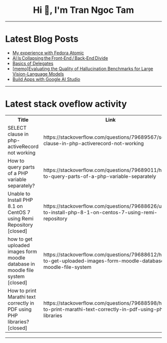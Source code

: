 <h1 align="center">Hi 👋, I'm Tran Ngoc Tam</h1>

---

# Latest Blog Posts 
<!-- BLOG-POST-LIST:START -->
- [My experience with Fedora Atomic](https://dev.to/r0x0d/my-experience-with-fedora-atomic-3k2m)
- [AI Is Collapsing the Front‑End / Back‑End Divide](https://dev.to/elfrontend/ai-is-collapsing-the-front-end-back-end-divide-lk2)
- [Basics of Delegates](https://dev.to/elcatbot/basics-of-delegates-46fn)
- [[memo]Evaluating the Quality of Hallucination Benchmarks for Large Vision-Language Models](https://dev.to/taniguchitakara/memoevaluating-the-quality-of-hallucination-benchmarksfor-large-vision-language-models-2962)
- [Build Apps with Google AI Studio](https://dev.to/persadian/build-apps-with-google-ai-studio-30l2)
<!-- BLOG-POST-LIST:END -->

---

# Latest stack oveflow activity
<table>
  <tr><th>Title</th><th>Link</th></tr>
  <!-- STACKOVERFLOW:START --><tr><td>SELECT clause in php-activeRecord not working</td><td>https://stackoverflow.com/questions/79689567/select-clause-in-php-activerecord-not-working</td></tr><tr><td>How to query parts of a PHP variable separately?</td><td>https://stackoverflow.com/questions/79689011/how-to-query-parts-of-a-php-variable-separately</td></tr><tr><td>Unable to Install PHP 8.1 on CentOS 7 using Remi Repository [closed]</td><td>https://stackoverflow.com/questions/79688626/unable-to-install-php-8-1-on-centos-7-using-remi-repository</td></tr><tr><td>how to get uploaded images form moodle database in moodle file system [closed]</td><td>https://stackoverflow.com/questions/79688612/how-to-get-uploaded-images-form-moodle-database-in-moodle-file-system</td></tr><tr><td>How to print Marathi text correctly in PDF using PHP libraries? [closed]</td><td>https://stackoverflow.com/questions/79688598/how-to-print-marathi-text-correctly-in-pdf-using-php-libraries</td></tr><!-- STACKOVERFLOW:END -->
</table>

---


